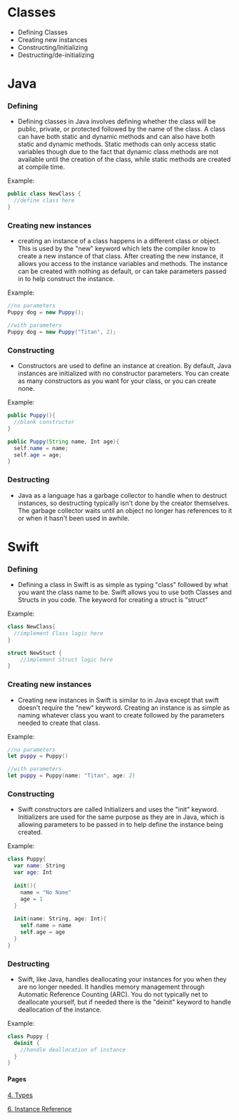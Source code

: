 # Classes
 - Defining Classes
 - Creating new instances
 - Constructing/Initializing
 - Destructing/de-initializing
 
# Java

### Defining
- Defining classes in Java involves defining whether the class will be public, private, or protected followed by the name of the class. A class can have both static and dynamic methods and can also have both static and dynamic methods. Static methods can only access static variables though due to the fact that dynamic class methods are not available until the creation of the class, while static methods are created at compile time.

Example:

```java
public class NewClass {
  //define class here
}
```

### Creating new instances
- creating an instance of a class happens in a different class or object. This is used by the "new" keyword which lets the compiler know to create a new instance of that class. After creating the new instance, it allows you access to the instance variables and methods. The instance can be created with nothing as default, or can take parameters passed in to help construct the instance.

Example:

```java
//no parameters
Puppy dog = new Puppy();

//with parameters
Puppy dog = new Puppy("Titan", 2);
```

### Constructing
- Constructors are used to define an instance at creation. By default, Java instances are initialized with no constructor parameters. You can create as many constructors as you want for your class, or you can create none.

Example:

```java
public Puppy(){
  //blank constructor
}

public Puppy(String name, Int age){
  self.name = name;
  self.age = age;
}
```

### Destructing
- Java as a language has a garbage collector to handle when to destruct instances, so destructing typically isn't done by the creator themselves. The garbage collector waits until an object no longer has references to it or when it hasn't been used in awhile.

# Swift

### Defining
- Defining a class in Swift is as simple as typing "class" followed by what you want the class name to be. Swift allows you to use both Classes and Structs in you code. The keyword for creating a struct is "struct"

Example:

```swift
class NewClass{
  //implement Class logic here
}

struct NewStuct {
    //implement Struct logic here
}
```

### Creating new instances
- Creating new instances in Swift is similar to in Java except that swift doesn't require the "new" keyword. Creating an instance is as simple as naming whatever class you want to create followed by the parameters needed to create that class.

Example:

```swift
//no parameters
let puppy = Puppy()

//with parameters
let puppy = Puppy(name: "Titan", age: 2)
```

### Constructing
- Swift constructors are called Initializers and uses the "init" keyword. Initializers are used for the same purpose as they are in Java, which is allowing parameters to be passed in to help define the instance being created.

Example:

```swift
class Puppy{
  var name: String
  var age: Int
  
  init(){
    name = "No Name"
    age = 1
  }
  
  init(name: String, age: Int){
    self.name = name
    self.age = age
  }
}
```

### Destructing
- Swift, like Java, handles deallocating your instances for you when they are no longer needed. It handles memory management through Automatic Reference Counting (ARC). You do not typically net to deallocate yourself, but if needed there is the "deinit" keyword to handle deallocation of the instance.

Example:

```swift
class Puppy {
  deinit {
    //handle deallocation of instance
  }
}
```

#### Pages

[4. Types](Types.md)

[6. Instance Reference](InstanceReference.md)
